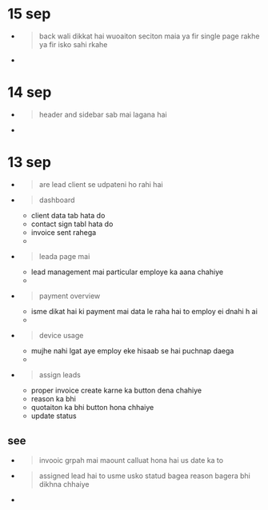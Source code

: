 # 15 sep
- > back wali dikkat hai wuoaiton seciton maia ya fir single page rakhe ya fir isko sahi rkahe
- > 

# 14 sep 
- > header and sidebar sab mai lagana hai 
- > 

# 13 sep
- > are lead client se udpateni ho rahi hai 
- > dashboard 
    - client data tab hata do
    - contact sign tabl hata do
    - invoice sent rahega
    - 
- > leada page mai 
    - lead management mai particular employe ka aana chahiye
    - 
- > payment overview 
    - isme dikat hai ki payment mai data le raha hai to employ ei dnahi h ai 
    - 
- > device usage 
    - mujhe nahi lgat aye employ eke hisaab se hai puchnap daega
    - 
- > assign leads 
    - proper invoice create karne ka button dena chahiye 
    - reason ka bhi 
    - quotaiton ka bhi button hona chhaiye
    - update status     

## see
- > invooic grpah mai maount calluat hona hai us date ka to 
- > assigned lead hai to usme usko statud bagea reason bagera bhi dikhna chhaiye
- > 